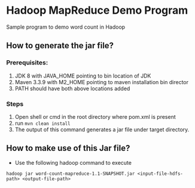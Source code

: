# Hadoop MapReduce Demo Program
Sample program to demo word count in Hadoop

## How to generate the jar file? 
### Prerequisites: 
1. JDK 8 with JAVA_HOME pointing to bin location of JDK 
2. Maven 3.3.9 with M2_HOME pointing to maven installation bin director
3. PATH should have both above locations added 
### Steps
1. Open shell or cmd in the root directory where pom.xml is present
2. run `mvn clean install` 
3. The output of this command generates a jar file under target directory. 

## How to make use of this Jar file? 
* Use the following hadoop command to execute 

`hadoop jar word-count-mapreduce-1.1-SNAPSHOT.jar <input-file-hdfs-path> <output-file-path>`
